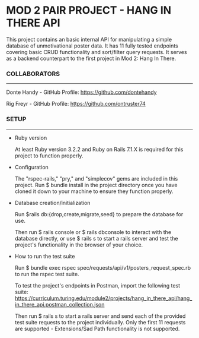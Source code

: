 # MOD 2 PAIR PROJECT - HANG IN THERE API
This project contains an basic internal API for manipulating a simple database of unmotivational poster data. It has 11 fully tested endpoints covering basic CRUD functionality and sort/filter query requests. It serves as a backend counterpart to the first project in Mod 2: Hang In There.

### COLLABORATORS
------------------------------
Donte Handy - GitHub Profile: https://github.com/dontehandy

Rig Freyr - GitHub Profile: https://github.com/ontruster74

### SETUP
---------------------------------

* Ruby version
  
    At least Ruby version 3.2.2 and Ruby on Rails 7.1.X is required for this project to function properly.

* Configuration
  
    The "rspec-rails," "pry," and "simplecov" gems are included in this project. Run $ bundle install in the project directory once you have cloned it down to your machine to ensure they function properly.

* Database creation/initialization
  
    Run $rails db:{drop,create,migrate,seed} to prepare the database for use.

    Then run $ rails console or $ rails dbconsole to interact with the database directly, or use $ rails s to start a rails server and test the project's functionality in the browser of your choice.

* How to run the test suite
  
    Run $ bundle exec rspec spec/requests/api/v1/posters_request_spec.rb to run the rspec test suite.

    To test the project's endpoints in Postman, import the following test suite: https://curriculum.turing.edu/module2/projects/hang_in_there_api/hang_in_there_api.postman_collection.json

    Then run $ rails s to start a rails server and send each of the provided test suite requests to the project individually. Only the first 11 requests are supported - Extensions/Sad Path functionality is not supported.

